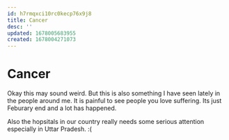 ```yaml
---
id: h7rmqxci10rc0kecp76x9j8
title: Cancer
desc: ''
updated: 1678005683955
created: 1678004271073
---
```

# Cancer

Okay this may sound weird. But this is also something I have seen lately in the people around me. 
It is painful to see people you love suffering. Its just Feburary end and a lot has happened.

Also the hopsitals in our country really needs some serious attention especially in Uttar Pradesh. :(
